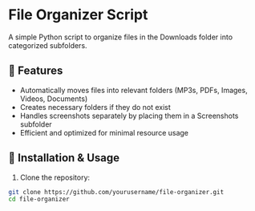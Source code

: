 # File Organizer Script

A simple Python script to organize files in the Downloads folder into categorized subfolders.

## 📌 Features

- Automatically moves files into relevant folders (MP3s, PDFs, Images, Videos, Documents)
- Creates necessary folders if they do not exist
- Handles screenshots separately by placing them in a Screenshots subfolder
- Efficient and optimized for minimal resource usage

## 🚀 Installation & Usage

1. Clone the repository:
```bash
git clone https://github.com/yourusername/file-organizer.git
cd file-organizer
